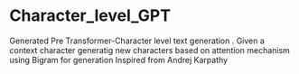 # Character_level_GPT
Generated Pre Transformer-Character level text generation .
Given a context character generatig new characters based on attention mechanism using Bigram for generation
Inspired from Andrej Karpathy
